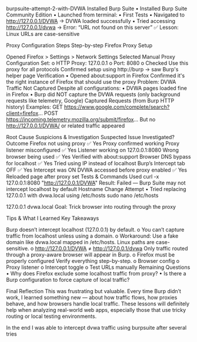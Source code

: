 burpsuite-attempt-2-with-DVWA
Installed Burp Suite • Installed Burp Suite Community Edition • Launched from terminal: • First Tests • Navigated to http://127.0.0.1/DVWA → DVWA loaded successfully • Tried accessing http://127.0.0.1/dvwa → Error: “URL not found on this server” ✅ Lesson: Linux URLs are case-sensitive

Proxy Configuration Steps Step-by-step Firefox Proxy Setup

Opened Firefox > Settings > Network Settings
Selected Manual Proxy Configuration
Set: o HTTP Proxy: 127.0.0.1 o Port: 8080 o Checked Use this proxy for all protocols
Confirmed setup using http://burp → saw Burp's helper page Verification • Opened about:support in Firefox Confirmed it's the right instance of Firefox that should use the proxy
Problem: DVWA Traffic Not Captured Despite all configurations: • DVWA pages loaded fine in Firefox • Burp did NOT capture the DVWA requests (only background requests like telemetry, Google) Captured Requests (from Burp HTTP history) Examples: GET https://www.google.com/complete/search?client=firefox... POST https://incoming.telemetry.mozilla.org/submit/firefox... But no http://127.0.0.1/DVWA/ or related traffic appeared

Root Cause Suspicions & Investigation Suspected Issue Investigated? Outcome Firefox not using proxy ✅ Yes Proxy confirmed working Proxy listener misconfigured ✅ Yes Listener working on 127.0.0.1:8080 Wrong browser being used ✅ Yes Verified with about:support Browser DNS bypass for localhost ✅ Yes Tried using IP instead of localhost Burp’s Intercept tab OFF ✅ Yes Intercept was ON DVWA accessed before proxy enabled ✅ Yes Reloaded page after proxy set Tests & Commands Used curl -x 127.0.0.1:8080 "http://127.0.0.1/DVWA" Result: Failed — Burp Suite may not intercept localhost by default Hostname Change Attempt • Tried replacing 127.0.0.1 with dvwa.local using /etc/hosts sudo nano /etc/hosts

127.0.0.1 dvwa.local Goal: Trick browser into routing through the proxy

Tips & What I Learned Key Takeaways

Burp doesn’t intercept localhost (127.0.0.1) by default. o You can’t capture traffic from localhost unless using a domain. o Workaround: Use a fake domain like dvwa.local mapped in /etc/hosts.
Linux paths are case-sensitive. o http://127.0.0.1/DVWA ≠ http://127.0.0.1/dvwa
Only traffic routed through a proxy-aware browser will appear in Burp. o Firefox must be properly configured
Verify everything step-by-step. o Browser config o Proxy listener o Intercept toggle o Test URLs manually
Remaining Questions • Why does Firefox exclude some localhost traffic from proxy? • Is there a Burp configuration to force capture of local traffic?

Final Reflection This was frustrating but valuable. Every time Burp didn’t work, I learned something new — about how traffic flows, how proxies behave, and how browsers handle local traffic. These lessons will definitely help when analyzing real-world web apps, especially those that use tricky routing or local testing environments.

In the end I was able to intercept dvwa traffic using burpsuite after several tries
